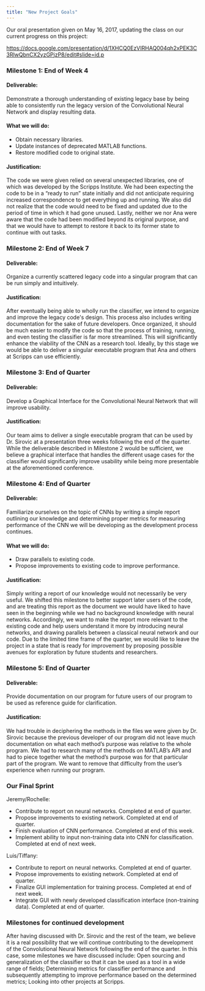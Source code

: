 ```yaml
---
title: "New Project Goals"
---
```

Our oral presentation given on May 16, 2017, updating the class on our current progress on this project:

https://docs.google.com/presentation/d/1XHCQ0EzVIRHAQ004qh2xPEK3C3RlwQbnCX2yzGPjzP8/edit#slide=id.p 


### Milestone 1: End of Week 4
 
#### Deliverable:
Demonstrate a thorough understanding of existing legacy base by being able to consistently run the legacy version of the Convolutional Neural Network and display resulting data.

#### What we will do:
- Obtain necessary libraries.
- Update instances of deprecated MATLAB functions.
- Restore modified code to original state.

#### Justification:
The code we were given relied on several unexpected libraries, one of which was developed by the Scripps Institute.  We had been expecting the code to be in a “ready to run” state initially and did not anticipate requiring increased correspondence to get everything up and running.  We also did not realize that the code would need to be fixed and updated due to the period of time in which it had gone unused.  Lastly, neither we nor Ana were aware that the code had been modified beyond its original purpose, and that we would have to attempt to restore it back to its former state to continue with out tasks.

### Milestone 2: End of Week 7

#### Deliverable:
Organize a currently scattered legacy code into a singular program that can be run simply and intuitively. 

#### Justification:
After eventually being able to wholly run the classifier, we intend to organize and improve the legacy code's design. This process also includes writing documentation for the sake of future developers. Once organized, it should be much easier to modify the code so that the process of training, running, and even testing the classifier is far more streamlined. This will significantly enhance the viability of the CNN as a research tool. Ideally, by this stage we would be able to deliver a singular executable program that Ana and others at Scripps can use efficiently.

### Milestone 3: End of Quarter

#### Deliverable:
Develop a Graphical Interface for the Convolutional Neural Network that will improve usability.

#### Justification:
Our team aims to deliver a single executable program that can be used by Dr. Sirovic at a presentation three weeks following the end of the quarter. While the deliverable described in Milestone 2 would be sufficient, we believe a graphical interface that handles the different usage cases for the classifier would significantly improve usability while being more presentable at the aforementioned conference. 

### Milestone 4: End of Quarter

#### Deliverable:
Familiarize ourselves on the topic of CNNs by writing a simple report outlining our knowledge and determining proper metrics for measuring performance of the CNN we will be developing as the development process continues.

#### What we will do:
- Draw parallels to existing code.
- Propose improvements to existing code to improve performance.

#### Justification:
Simply writing a report of our knowledge would not necessarily be very useful.  We shifted this milestone to better support later users of the code, and are treating this report as the document we would have liked to have seen in the beginning while we had no background knowledge with neural networks.  Accordingly, we want to make the report more relevant to the existing code and help users understand it more by introducing neural networks, and drawing parallels between a classical neural network and our code.  Due to the limited time frame of the quarter, we would like to leave the project in a state that is ready for improvement by proposing possible avenues for exploration by future students and researchers.

### Milestone 5: End of Quarter

#### Deliverable:
Provide documentation on our program for future users of our program to be used as reference guide for clarification. 

#### Justification:
We had trouble in deciphering the methods in the files we were given by Dr. Sirovic because the previous developer of our program did not leave much documentation on what each method’s purpose was relative to the whole program. We had to research many of the methods on MATLAB’s API and had to piece together what the method’s purpose was for that particular part of the program. We want to remove that difficulty from the user’s experience when running our program.

### Our Final Sprint

Jeremy/Rochelle: 
- Contribute to report on neural networks.  Completed at end of quarter.
- Propose improvements to existing network.  Completed at end of quarter.
- Finish evaluation of CNN performance.  Completed at end of this week.
- Implement ability to input non-training data into CNN for classification.  Completed at end of next week.
	
Luis/Tiffany:
- Contribute to report on neural networks.  Completed at end of quarter.
- Propose improvements to existing network.  Completed at end of quarter.
- Finalize GUI implementation for training process.  Completed at end of next week.
- Integrate GUI with newly developed classification interface (non-training data).  Completed at end of quarter.

### Milestones for continued development
After having discussed with Dr. Sirovic and the rest of the team, we believe it is a real possibility that we will continue contributing to the development of the Convolutional Neural Network following the end of the quarter. In this case, some milestones we have discussed include: Open sourcing and generalization of the classifier so that it can be used as a tool in a wide range of fields; Determining metrics for classifier performance and subsequently attempting to improve performance based on the determined metrics; Looking into other projects at Scripps. 